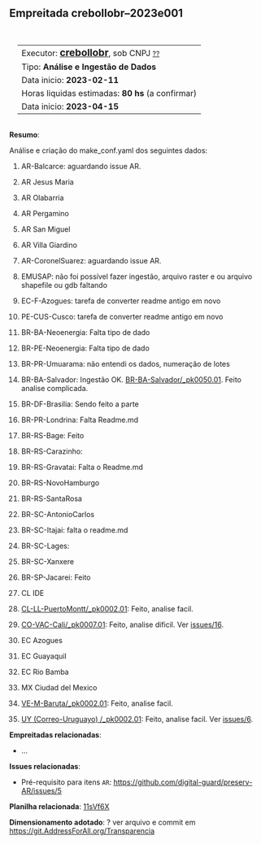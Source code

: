 ## Empreitada crebollobr–2023e001

<aside>
<table align="right" style="padding: 1em">
<tr><td>Executor: <a target="_git" title="link para o git-user do executor" href="https://github.com/crebollobr"><big><b>crebollobr</b></big></a>, sob CNPJ  <small><a target="_cnpj" title="CNPJ contratado como executor" href="https://github.com/crebollobr">??</a></small>
</td></tr>
<tr><td>  Tipo: <b>Análise e Ingestão de Dados</b>   </td></tr>
<tr><td>  Data inicio: <b>2023-02-11</b>   </td></tr>
<tr><td>  Horas liquidas estimadas: <b>80 hs</b> (a confirmar)  </td></tr>
<tr><td>  Data inicio: <b>2023-04-15</b>   </td></tr>
</table>
</aside>

**Resumo**: 

Análise e criação do make_conf.yaml dos seguintes dados:

1. AR-Balcarce: aguardando issue AR.
2. AR	Jesus Maria
3. AR	Olabarria
4. AR	Pergamino
5. AR	San Miguel
6. AR	Villa Giardino

1. AR-CoronelSuarez: aguardando issue AR.

2. EMUSAP: não foi possível fazer ingestão, arquivo raster e ou arquivo shapefile ou gdb faltando

1. EC-F-Azogues: tarefa de converter readme antigo em novo

1. PE-CUS-Cusco: tarefa de converter readme antigo em novo
2. BR-BA-Neoenergia: Falta tipo de dado
3. BR-PE-Neoenergia: Falta tipo de dado
4. BR-PR-Umuarama: não entendi os dados, numeração de lotes
5. BR-BA-Salvador: Ingestão OK. [BR-BA-Salvador/_pk0050.01](https://github.com/digital-guard/preserv-BR/tree/main/data/BA/Salvador/_pk0050.01). Feito analise complicada.
6. BR-DF-Brasilia: Sendo feito a parte
7. BR-PR-Londrina: Falta Readme.md
8. BR-RS-Bage: Feito
9. BR-RS-Carazinho: 
10. BR-RS-Gravatai: Falta o Readme.md
11. BR-RS-NovoHamburgo
12. BR-RS-SantaRosa
13. BR-SC-AntonioCarlos
14. BR-SC-Itajai: falta o readme.md
15. BR-SC-Lages: 
16. BR-SC-Xanxere
17. BR-SP-Jacarei: Feito
18. CL	IDE
1. [CL-LL-PuertoMontt/_pk0002.01](https://github.com/digital-guard/preserv-CL/tree/main/data/LL/PuertoMontt/_pk0002.01): Feito, analise facil.

1. [CO-VAC-Cali/_pk0007.01](https://github.com/digital-guard/preserv-CO/tree/main/data/VAC/Cali/_pk0007.01): Feito, analise dificil. Ver [issues/16](https://github.com/digital-guard/preserv-CO/issues/16). 
2. EC	Azogues
3. EC	Guayaquil
4. EC	Rio Bamba
5. MX	Ciudad del Mexico

1. [VE-M-Baruta/_pk0002.01](https://github.com/digital-guard/preserv-VE/tree/main/data/M/Baruta/_pk0002.01): Feito, analise facil. 

1. [UY (Correo-Uruguayo) /_pk0002.01](https://github.com/digital-guard/preserv-UY/tree/main/data/_pk0002.01): Feito, analise facil.  Ver [issues/6](https://github.com/digital-guard/preserv-UY/issues/6). 

**Empreitadas relacionadas**: 
* ... 

**Issues relacionadas**:

* Pré-requisito para itens `AR`: https://github.com/digital-guard/preserv-AR/issues/5

**Planilha relacionada**: [11sVf6X](https://docs.google.com/spreadsheets/d/11sVf6Xx9QBfs0sFO7p2Iyu-djnLUwkmBTl56wHbtl4E/)

**Dimensionamento adotado**: ? ver arquivo e commit em https://git.AddressForAll.org/Transparencia
